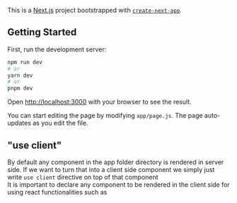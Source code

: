 This is a [Next.js](https://nextjs.org/) project bootstrapped with [`create-next-app`](https://github.com/vercel/next.js/tree/canary/packages/create-next-app).

## Getting Started

First, run the development server:

```bash
npm run dev
# or
yarn dev
# or
pnpm dev
```

Open [http://localhost:3000](http://localhost:3000) with your browser to see the result.

You can start editing the page by modifying `app/page.js`. The page auto-updates as you edit the file.

## "use client"
By default any component in the app folder directory is rendered in server side. If we want to turn that into a client side component we simply just write `` use client `` directive on top of that component  
It is important to declare any component to be rendered in the client side for using react functionalities such as 